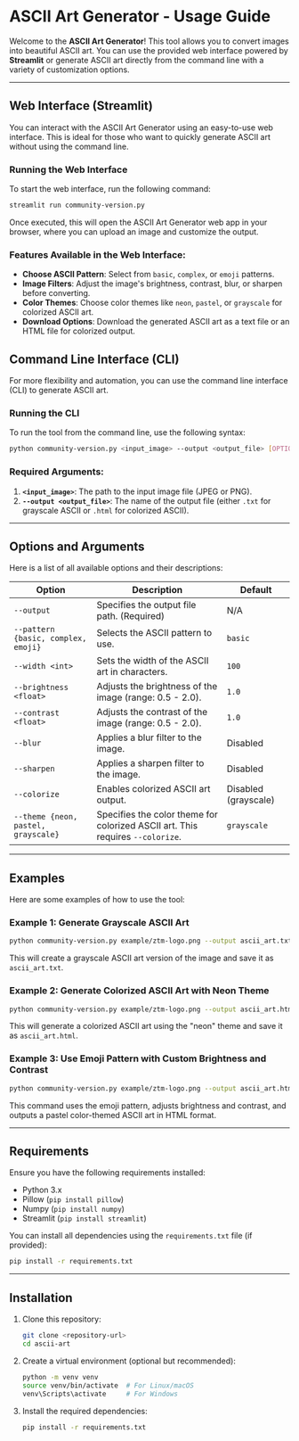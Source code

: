 # ASCII Art Generator - Usage Guide

Welcome to the **ASCII Art Generator**! This tool allows you to convert images into beautiful ASCII art. You can use the provided web interface powered by **Streamlit** or generate ASCII art directly from the command line with a variety of customization options.

---

## Web Interface (Streamlit)

You can interact with the ASCII Art Generator using an easy-to-use web interface. This is ideal for those who want to quickly generate ASCII art without using the command line.

### Running the Web Interface

To start the web interface, run the following command:

```bash
streamlit run community-version.py
```

Once executed, this will open the ASCII Art Generator web app in your browser, where you can upload an image and customize the output.

### Features Available in the Web Interface:

- **Choose ASCII Pattern**: Select from `basic`, `complex`, or `emoji` patterns.
- **Image Filters**: Adjust the image's brightness, contrast, blur, or sharpen before converting.
- **Color Themes**: Choose color themes like `neon`, `pastel`, or `grayscale` for colorized ASCII art.
- **Download Options**: Download the generated ASCII art as a text file or an HTML file for colorized output.

## Command Line Interface (CLI)

For more flexibility and automation, you can use the command line interface (CLI) to generate ASCII art.

### Running the CLI

To run the tool from the command line, use the following syntax:

```bash
python community-version.py <input_image> --output <output_file> [OPTIONS]
```

### Required Arguments:

1. **`<input_image>`**: The path to the input image file (JPEG or PNG).
2. **`--output <output_file>`**: The name of the output file (either `.txt` for grayscale ASCII or `.html` for colorized ASCII).

---

## Options and Arguments

Here is a list of all available options and their descriptions:

| Option                | Description                                                                                  | Default            |
|-----------------------|----------------------------------------------------------------------------------------------|--------------------|
| `--output`            | Specifies the output file path. (Required)                                                   | N/A                |
| `--pattern {basic, complex, emoji}` | Selects the ASCII pattern to use.                                                | `basic`            |
| `--width <int>`       | Sets the width of the ASCII art in characters.                                                | `100`              |
| `--brightness <float>`| Adjusts the brightness of the image (range: 0.5 - 2.0).                                       | `1.0`              |
| `--contrast <float>`  | Adjusts the contrast of the image (range: 0.5 - 2.0).                                         | `1.0`              |
| `--blur`              | Applies a blur filter to the image.                                                           | Disabled           |
| `--sharpen`           | Applies a sharpen filter to the image.                                                        | Disabled           |
| `--colorize`          | Enables colorized ASCII art output.                                                           | Disabled (grayscale)|
| `--theme {neon, pastel, grayscale}` | Specifies the color theme for colorized ASCII art. This requires `--colorize`.    | `grayscale`        |

---

## Examples

Here are some examples of how to use the tool:

### Example 1: Generate Grayscale ASCII Art

```bash
python community-version.py example/ztm-logo.png --output ascii_art.txt
```

This will create a grayscale ASCII art version of the image and save it as `ascii_art.txt`.

### Example 2: Generate Colorized ASCII Art with Neon Theme

```bash
python community-version.py example/ztm-logo.png --output ascii_art.html --colorize --theme neon
```

This will generate a colorized ASCII art using the "neon" theme and save it as `ascii_art.html`.

### Example 3: Use Emoji Pattern with Custom Brightness and Contrast

```bash
python community-version.py example/ztm-logo.png --output ascii_art.html --pattern emoji --brightness 1.5 --contrast 1.8 --colorize --theme pastel
```

This command uses the emoji pattern, adjusts brightness and contrast, and outputs a pastel color-themed ASCII art in HTML format.

---

## Requirements

Ensure you have the following requirements installed:

- Python 3.x
- Pillow (`pip install pillow`)
- Numpy (`pip install numpy`)
- Streamlit (`pip install streamlit`)

You can install all dependencies using the `requirements.txt` file (if provided):

```bash
pip install -r requirements.txt
```

---

## Installation

1. Clone this repository:
   ```bash
   git clone <repository-url>
   cd ascii-art
   ```

2. Create a virtual environment (optional but recommended):
   ```bash
   python -m venv venv
   source venv/bin/activate  # For Linux/macOS
   venv\Scripts\activate     # For Windows
   ```

3. Install the required dependencies:
   ```bash
   pip install -r requirements.txt
   ```
